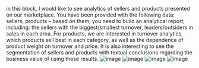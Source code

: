 in this block, I would like to see analytics of sellers and products presented on our marketplace. You have been provided with the following data: sellers, products – based on them, 
you need to build an analytical report, including: the sellers with the biggest/smallest turnover, leaders/outsiders in sales in each area. For products, we are interested in turnover 
analytics, which products sell best in each category, as well as the dependence of product weight on turnover and price. It is also interesting to see the segmentation of sellers and products
with textual conclusions regarding the business value of using these results.
![image](https://github.com/inmira/Analysis-of-sellers-and-products/assets/159158194/322576d6-e7ef-46ce-ba6d-1492a37ae04e)
![image](https://github.com/inmira/Analysis-of-sellers-and-products/assets/159158194/6b09c464-11dd-4c44-a173-9b33db76e875)
![image](https://github.com/inmira/Analysis-of-sellers-and-products/assets/159158194/026e9bd7-23eb-4f11-a8ee-d3ea846bebc2)
![image](https://github.com/inmira/Analysis-of-sellers-and-products/assets/159158194/a2f852d6-2604-4d95-b3f0-9e3cd596a474)


